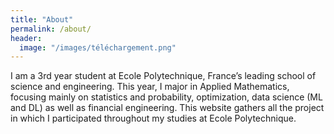 ```yaml
---
title: "About"
permalink: /about/
header:
  image: "/images/téléchargement.png"
---
```


I am a 3rd year student at Ecole Polytechnique, France’s leading school of science and engineering. This year, I major in Applied Mathematics, focusing mainly on statistics and probability, optimization, data science (ML and DL) as well as financial engineering. This website gathers all the project in which I participated throughout my studies at Ecole Polytechnique.
